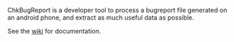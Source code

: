 ChkBugReport is a developer tool to process a bugreport file generated on an android phone,
and extract as much useful data as possible.

See the [wiki](https://github.com/sonyxperiadev/ChkBugReport/wiki) for documentation.
